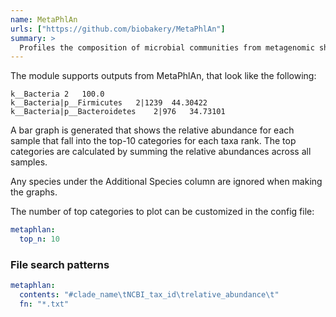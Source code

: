 ```yaml
---
name: MetaPhlAn
urls: ["https://github.com/biobakery/MetaPhlAn"]
summary: >
  Profiles the composition of microbial communities from metagenomic shotgun sequencing data
---
```


<!--
~~~~~ DO NOT EDIT ~~~~~
This file is autogenerated from the MultiQC module python docstring.
Do not edit the markdown, it will be overwritten.

File path for the source of this content: multiqc/modules/metaphlan/metaphlan.py
~~~~~~~~~~~~~~~~~~~~~~~
-->

The module supports outputs from MetaPhlAn, that look like the following:

```tsv
k__Bacteria	2	100.0
k__Bacteria|p__Firmicutes	2|1239	44.30422
k__Bacteria|p__Bacteroidetes	2|976	34.73101
```

A bar graph is generated that shows the relative abundance for each sample that
fall into the top-10 categories for each taxa rank. The top categories are calculated
by summing the relative abundances across all samples.

Any species under the Additional Species column are ignored when making the graphs.

The number of top categories to plot can be customized in the config file:

```yaml
metaphlan:
  top_n: 10
```

### File search patterns

```yaml
metaphlan:
  contents: "#clade_name\tNCBI_tax_id\trelative_abundance\t"
  fn: "*.txt"
```

